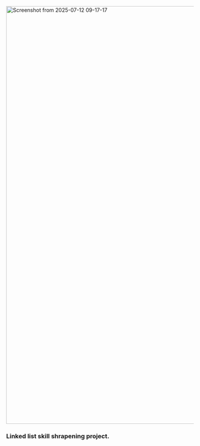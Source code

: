<img width="972" height="1124" alt="Screenshot from 2025-07-12 09-17-17" src="https://github.com/user-attachments/assets/ae59dd10-31e8-4456-8213-639ec99db5d1" />
<h3>Linked list skill shrapening project.</h3>
